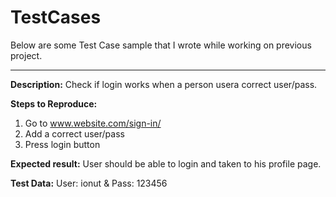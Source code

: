 # TestCases

Below are some Test Case sample that I wrote while working on previous project.

--------------

**Description:**
Check if login works when a person usera correct user/pass.

**Steps to Reproduce:**
1. Go to www.website.com/sign-in/
2. Add a correct user/pass
3. Press login button

**Expected result:**
User should be able to login and taken to his profile page.

**Test Data:**
User: ionut & Pass: 123456
